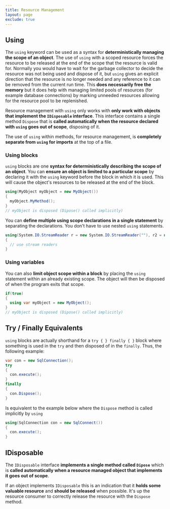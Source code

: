 ```yaml
---
title: Resource Management
layout: page
exclude: true
---
```


## Using

The `using` keyword can be used as a syntax for **deterministically managing the scope of an object**. The use of `using` with a scoped resource forces the resource to be released at the end of the scope that the resource is valid for. Normally you would have to wait for the garbage collector to decide the resource was not being used and dispose of it, but `using` gives an explicit direction that the resource is no longer needed and any reference to it can be removed from the current run time. This **does necessarily free the memory** but it does help with managing limited pools of resources (for example database connections) by marking unneeded resources allowing for the resource pool to be replenished.

Resource management with `using` only works with **only work with objects that implement the `IDisposable` interface**. This interface contains a single method `Dispose` that is **called automatically when the resource declared with `using` goes out of scope**, disposing of it.

The use of `using` within methods, for resource management, is **completely separate from `using` for imports** at the top of a file.

### Using blocks

`using` blocks are one **syntax for deterministically describing the scope of an object**. You can **ensure an object is limited to a particular scope** by declaring it with the `using` keyword before the block in which it is used. This will cause the object's resources to be released at the end of the block.
```csharp
using(MyObject myObject = new MyObject())
{
  myObject.MyMethod();
}
// myObject is disposed (Dipose() called implicitly)
```

You can **define multiple using scope declarations in a single statement** by separating the declarations. You don't have to use nested `using` statements. 
```csharp
using(System.IO.StreamReader r = new System.IO.StreamReader(""), r2 = new System.IO.StreamReader(""))
{
  // use stream readers
}
```

### Using variables

You can also **limit object scope within a block** by placing the `using` statement within an already existing scope. The object will then be disposed of when the program exits that scope.
```csharp
if(true)
{
  using var myObject = new MyObject();
}
// myObject is disposed (Dipose() called implicitly)
```

## Try / Finally Equivalents

`using` blocks are actually shorthand for a `try { } finally { }` block where something is used in the `try` and then disposed of in the `finally`.  Thus, the following example:
```csharp
var con = new SqlConnection();
try
{
  con.execute();
}
finally
{
  con.Dispose();
}
```

Is equivalent to the example below where the `Dispose` method is called implicitly by `using`
```csharp
using(SqlConnection con = new SqlConnect())
{
  con.execute();
}
```

## IDisposable

The `IDisposable` interface **implements a single method called `Dipose`** which is **called automatically when a resource managed object that implements it goes out of scope**. 

If an object implements `IDisposable` this is an indication that it **holds some valuable resource** and **should be released** when possible. It's up the resource consumer to correctly release the resource with the `Dispose` method.






<!--stackedit_data:
eyJoaXN0b3J5IjpbMTQ2NDA2OTU3MSwtNjkyNDA1ODU1LDE1Mz
E2NTQyMzddfQ==
-->